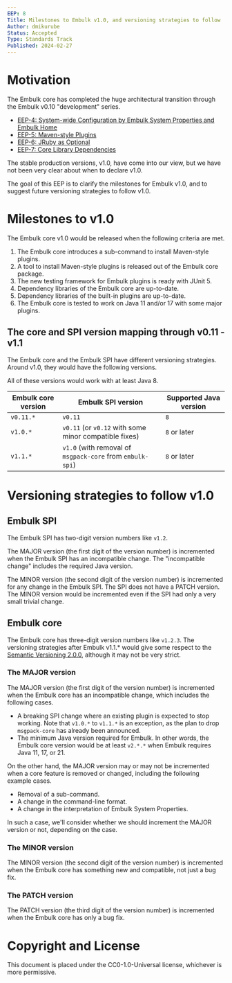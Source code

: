 ```yaml
---
EEP: 8
Title: Milestones to Embulk v1.0, and versioning strategies to follow
Author: dmikurube
Status: Accepted
Type: Standards Track
Published: 2024-02-27
---
```


Motivation
===========

The Embulk core has completed the huge architectural transition through the Embulk v0.10 "development" series.

* [EEP-4: System-wide Configuration by Embulk System Properties and Embulk Home](./eep-0004.md)
* [EEP-5: Maven-style Plugins](./eep-0005.md)
* [EEP-6: JRuby as Optional](./eep-0006.md)
* [EEP-7: Core Library Dependencies](./eep-0007.md)

The stable production versions, v1.0, have come into our view, but we have not been very clear about when to declare v1.0.

The goal of this EEP is to clarify the milestones for Embulk v1.0, and to suggest future versioning strategies to follow v1.0.

Milestones to v1.0
===================

The Embulk core v1.0 would be released when the following criteria are met.

1. The Embulk core introduces a sub-command to install Maven-style plugins.
2. A tool to install Maven-style plugins is released out of the Embulk core package.
3. The new testing framework for Embulk plugins is ready with JUnit 5.
4. Dependency libraries of the Embulk core are up-to-date.
5. Dependency libraries of the built-in plugins are up-to-date.
6. The Embulk core is tested to work on Java 11 and/or 17 with some major plugins.

The core and SPI version mapping through v0.11 - v1.1
------------------------------------------------------

The Embulk core and the Embulk SPI have different versioning strategies. Around v1.0, they would have the following versions.

All of these versions would work with at least Java 8.

| Embulk core version | Embulk SPI version                                        | Supported Java version |
| ------------------- | --------------------------------------------------------- | ---------------------- |
| `v0.11.*`           | `v0.11`                                                   | `8`                    |
| `v1.0.*`            | `v0.11` (or `v0.12` with some minor compatible fixes)     | `8` or later           |
| `v1.1.*`            | `v1.0` (with removal of `msgpack-core` from `embulk-spi`) | `8` or later           |

Versioning strategies to follow v1.0
=====================================

Embulk SPI
------------

The Embulk SPI has two-digit version numbers like `v1.2`.

The MAJOR version (the first digit of the version number) is incremented when the Embulk SPI has an incompatible change. The "incompatible change" includes the required Java version.

The MINOR version (the second digit of the version number) is incremented for any change in the Embulk SPI. The SPI does not have a PATCH version. The MINOR version would be incremented even if the SPI had only a very small trivial change.

Embulk core
------------

The Embulk core has three-digit version numbers like `v1.2.3`. The versioning strategies after Embulk v1.1.* would give some respect to the [Semantic Versioning 2.0.0](https://semver.org/spec/v2.0.0.html), although it may not be very strict.

### The MAJOR version

The MAJOR version (the first digit of the version number) is incremented when the Embulk core has an incompatible change, which includes the following cases.

* A breaking SPI change where an existing plugin is expected to stop working. Note that `v1.0.*` to `v1.1.*` is an exception, as the plan to drop `msgpack-core` has already been announced.
* The minimum Java version required for Embulk. In other words, the Embulk core version would be at least `v2.*.*` when Embulk requires Java 11, 17, or 21.

On the other hand, the MAJOR version may or may not be incremented when a core feature is removed or changed, including the following example cases.

* Removal of a sub-command.
* A change in the command-line format.
* A change in the interpretation of Embulk System Properties.

In such a case, we'll consider whether we should increment the MAJOR version or not, depending on the case.

### The MINOR version

The MINOR version (the second digit of the version number) is incremented when the Embulk core has something new and compatible, not just a bug fix.

### The PATCH version

The PATCH version (the third digit of the version number) is incremented when the Embulk core has only a bug fix.

Copyright and License
======================

This document is placed under the CC0-1.0-Universal license, whichever is more permissive.
